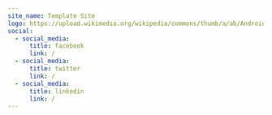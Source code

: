 ```yaml
---
site_name: Template Site
logo: https://upload.wikimedia.org/wikipedia/commons/thumb/a/ab/Android_O_Preview_Logo.png/240px-Android_O_Preview_Logo.png
social:
  - social_media:
      title: facebook
      link: /
  - social_media:
      title: twitter
      link: /
  - social_media:
      title: linkedin
      link: /
---
```

